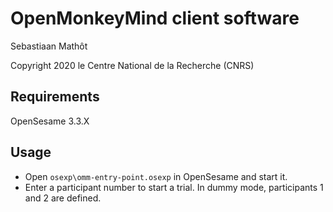 # OpenMonkeyMind client software

Sebastiaan Mathôt

Copyright 2020 le Centre National de la Recherche (CNRS)


## Requirements

OpenSesame 3.3.X


## Usage

- Open `osexp\omm-entry-point.osexp` in OpenSesame and start it.
- Enter a participant number to start a trial. In dummy mode, participants 1 and 2 are defined.
